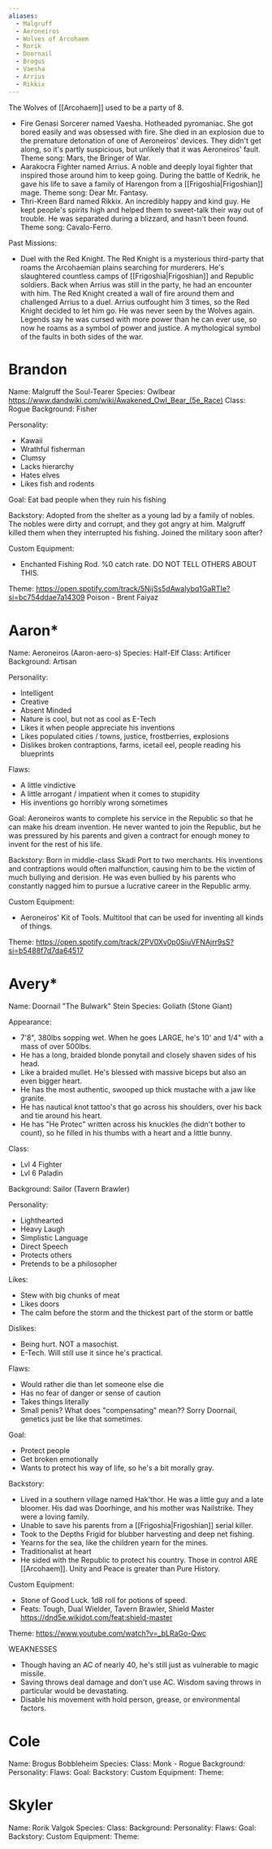 ```yaml
---
aliases:
  - Malgruff
  - Aeroneiros
  - Wolves of Arcohaem
  - Rorik
  - Doornail
  - Brogus
  - Vaesha
  - Arrius
  - Rikkix
---
```

The Wolves of [[Arcohaem]] used to be a party of 8.
- Fire Genasi Sorcerer named Vaesha. Hotheaded pyromaniac. She got bored easily and was obsessed with fire. She died in an explosion due to the premature detonation of one of Aeroneiros' devices. They didn't get along, so it's partly suspicious, but unlikely that it was Aeroneiros' fault. Theme song: Mars, the Bringer of War.
- Aarakocra Fighter named Arrius. A noble and deeply loyal fighter that inspired those around him to keep going. During the battle of Kedrik, he gave his life to save a family of Harengon from a [[Frigoshia|Frigoshian]] mage. Theme song: Dear Mr. Fantasy.
- Thri-Kreen Bard named Rikkix. An incredibly happy and kind guy. He kept people's spirits high and helped them to sweet-talk their way out of trouble. He was separated during a blizzard, and hasn't been found. Theme song: Cavalo-Ferro.

Past Missions:
- Duel with the Red Knight. The Red Knight is a mysterious third-party that roams the Arcohaemian plains searching for murderers. He's slaughtered countless camps of [[Frigoshia|Frigoshian]] and Republic soldiers. Back when Arrius was still in the party, he had an encounter with him. The Red Knight created a wall of fire around them and challenged Arrius to a duel. Arrius outfought him 3 times, so the Red Knight decided to let him go. He was never seen by the Wolves again. Legends say he was cursed with more power than he can ever use, so now he roams as a symbol of power and justice. A mythological symbol of the faults in both sides of the war.

# Brandon
Name: Malgruff the Soul-Tearer
Species: Owlbear https://www.dandwiki.com/wiki/Awakened_Owl_Bear_(5e_Race)
Class: Rogue
Background: Fisher

Personality:
- Kawaii
- Wrathful fisherman
- Clumsy
- Lacks hierarchy
- Hates elves
- Likes fish and rodents

Goal: Eat bad people when they ruin his fishing

Backstory:
	Adopted from the shelter as a young lad by a family of nobles. The nobles were dirty and corrupt, and they got angry at him. Malgruff killed them when they interrupted his fishing. Joined the military soon after?

Custom Equipment:
- Enchanted Fishing Rod. %0 catch rate. DO NOT TELL OTHERS ABOUT THIS.

Theme: https://open.spotify.com/track/5NijSs5dAwaIybq1GaRTIe?si=bc754ddae7a14309 Poison - Brent Faiyaz

# Aaron*
Name: Aeroneiros (Aaron-aero-s)
Species: Half-Elf
Class: Artificer
Background: Artisan

Personality:
- Intelligent
- Creative
- Absent Minded
- Nature is cool, but not as cool as E-Tech
- Likes it when people appreciate his inventions
- Likes populated cities / towns, justice, frostberries, explosions
- Dislikes broken contraptions, farms, icetail eel, people reading his blueprints

Flaws:
- A little vindictive
- A little arrogant / impatient when it comes to stupidity
- His inventions go horribly wrong sometimes

Goal: 
	Aeroneiros wants to complete his service in the Republic so that he can make his dream invention. He never wanted to join the Republic, but he was pressured by his parents and given a contract for enough money to invent for the rest of his life.

Backstory:
	Born in middle-class Skadi Port to two merchants. His inventions and contraptions would often malfunction, causing him to be the victim of much bullying and derision. He was even bullied by his parents who constantly nagged him to pursue a lucrative career in the Republic army.

Custom Equipment:
- Aeroneiros' Kit of Tools. Multitool that can be used for inventing all kinds of things.

Theme: https://open.spotify.com/track/2PV0Xv0p0SiuVFNAjrr9sS?si=b5488f7d7da64517

# Avery*
Name: Doornail "The Bulwark" Stein
Species: Goliath (Stone Giant)

Appearance:
- 7'8", 380lbs sopping wet. When he goes LARGE, he's 10' and 1/4" with a mass of over 500lbs. 
- He has a long, braided blonde ponytail and closely shaven sides of his head. 
- Like a braided mullet. He's blessed with massive biceps but also an even bigger heart. 
- He has the most authentic, swooped up thick mustache with a jaw like granite. 
- He has nautical knot tattoo's that go across his shoulders, over his back and tie around his heart. 
- He has "He Protec" written across his knuckles (he didn't bother to count), so he filled in his thumbs with a heart and a little bunny.

Class:
- Lvl 4 Fighter
- Lvl 6 Paladin

Background: Sailor (Tavern Brawler)

Personality: 
- Lighthearted
- Heavy Laugh
- Simplistic Language
- Direct Speech
- Protects others
- Pretends to be a philosopher

Likes:
- Stew with big chunks of meat
- Likes doors
- The calm before the storm and the thickest part of the storm or battle

Dislikes:
- Being hurt. NOT a masochist.
- E-Tech. Will still use it since he's practical.

Flaws:
- Would rather die than let someone else die
- Has no fear of danger or sense of caution
- Takes things literally
- Small penis? What does "compensating" mean?? Sorry Doornail, genetics just be like that sometimes.

Goal: 
- Protect people
- Get broken emotionally
- Wants to protect his way of life, so he's a bit morally gray.

Backstory:
- Lived in a southern village named Hak'thor. He was a little guy and a late bloomer. His dad was Doorhinge, and his mother was Nailstrike. They were a loving family.
- Unable to save his parents from a [[Frigoshia|Frigoshian]] serial killer.
- Took to the Depths Frigid for blubber harvesting and deep net fishing.
- Yearns for the sea, like the children yearn for the mines.
- Traditionalist at heart
- He sided with the Republic to protect his country. Those in control ARE [[Arcohaem]]. Unity and Peace is greater than Pure History.

Custom Equipment:
- Stone of Good Luck. 1d8 roll for potions of speed.
- Feats: Tough, Dual Wielder, Tavern Brawler, Shield Master https://dnd5e.wikidot.com/feat:shield-master

Theme: https://www.youtube.com/watch?v=_bLRaGo-Qwc

WEAKNESSES
- Though having an AC of nearly 40, he's still just as vulnerable to magic missile.
- Saving throws deal damage and don't use AC. Wisdom saving throws in particular would be devastating.
- Disable his movement with hold person, grease, or environmental factors.

# Cole
Name: Brogus Bobbleheim
Species:
Class: Monk - Rogue
Background: 
Personality:
Flaws:
Goal: 
Backstory:
Custom Equipment:
Theme: 

# Skyler
Name: Rorik Valgok
Species:
Class: 
Background: 
Personality:
Flaws:
Goal: 
Backstory:
Custom Equipment:
Theme: 